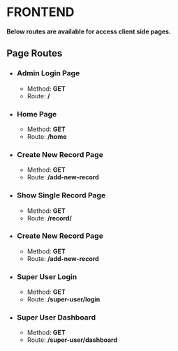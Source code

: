 # FRONTEND
**Below routes are available for access client side pages.**

## Page Routes
  - ### **Admin Login Page**
    - Method: **GET**
    - Route: **/**
  - ### **Home Page**
    - Method: **GET**
    - Route: **/home**
  - ### **Create New Record Page**
    - Method: **GET**
    - Route: **/add-new-record**
  - ### **Show Single Record Page**
    - Method: **GET**
    - Route: **/record/<userId>**
  - ### **Create New Record Page**
    - Method: **GET**
    - Route: **/add-new-record**
  - ### **Super User Login**
    - Method: **GET**
    - Route: **/super-user/login**
  - ### **Super User Dashboard**
    - Method: **GET**
    - Route: **/super-user/dashboard**